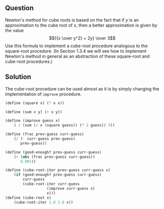 Question
--------
Newton's method for cube roots is based on the fact that if _y_ is an
approximation to the cube root of _x_, then a better approximation is given
by the value $${{x \over y^2} + 2y} \over 3$$ Use this formula to implement a
cube-root procedure analogous to the square-root procedure. (In Section 1.3.4
we will see how to implement Newton's method in general as an abstraction of
these square-root and cube-root procedures.)

Solution
--------
The cube-root procedure can be used almost as it is by simply changing the
implementation of `improve` procedure.

```scheme
(define (square x) (* x x))

(define (sum x y) (+ x y))

(define (improve guess x)
    ( / (sum (/ x (square guess)) (* 2 guess)) 3))

(define (frac prev-guess curr-guess)
    (/ (- curr-guess prev-guess)
       prev-guess))

(define (good-enough? prev-guess curr-guess)
    (< (abs (frac prev-guess curr-guess))
       0.001))

(define (cube-root-iter prev-guess curr-guess x)
    (if (good-enough? prev-guess curr-guess)
        curr-guess
        (cube-root-iter curr-guess
                   (improve curr-guess x)
                   x)))
(define (cube-root x)
    (cube-root-iter 1.0 2.0 x))
```
